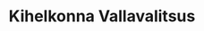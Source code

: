 ---
title: Kihelkonna Vallavalitsus
maintainer_name: Evelin Voksepp
maintainer_email: kihelkonna@kihelkonna.neti.ee
description: ''
---